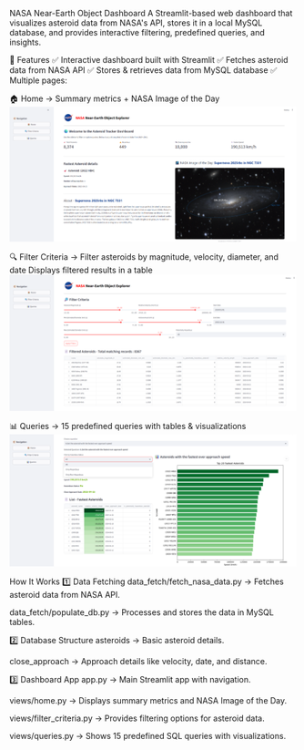 NASA Near-Earth Object Dashboard
A Streamlit-based web dashboard that visualizes asteroid data from NASA's API, stores it in a local MySQL database, and provides interactive filtering, predefined queries, and insights.

📌 Features
✅ Interactive dashboard built with Streamlit
✅ Fetches asteroid data from NASA API
✅ Stores & retrieves data from MySQL database
✅ Multiple pages:

🏠 Home → Summary metrics + NASA Image of the Day
![Home Page](assets/home_page.png)

🔍 Filter Criteria → Filter asteroids by magnitude, velocity, diameter, and date
    Displays filtered results in a table
![Filter Criteria Page](assets/filter_criteria_page.png)

📊 Queries → 15 predefined queries with tables & visualizations
![Queries Page](assets/queries_page.png)

How It Works
1️⃣ Data Fetching
data_fetch/fetch_nasa_data.py → Fetches asteroid data from NASA API.

data_fetch/populate_db.py → Processes and stores the data in MySQL tables.

2️⃣ Database Structure
asteroids → Basic asteroid details.

close_approach → Approach details like velocity, date, and distance.

3️⃣ Dashboard App
app.py → Main Streamlit app with navigation.

views/home.py → Displays summary metrics and NASA Image of the Day.

views/filter_criteria.py → Provides filtering options for asteroid data.

views/queries.py → Shows 15 predefined SQL queries with visualizations.